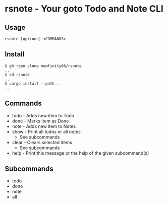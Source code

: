 # rsnote - Your goto Todo and Note CLI

## Usage

```shell
rsnote [options] <COMMANDS>
```

## Install

```shell
$ gh repo clone mewfinity06/rsnote
..
$ cd rsnote
..
$ cargo install --path .
..
```

## Commands

- todo  - Adds new item to Todo
- done  - Marks item as Done
- note  - Adds new item to Notes
- show  - Print all todos or all notes
  - See subcommands
- clear - Clears selected items
  - See subcommands
- help  - Print this message or the help of the given subcommand(s)

## Subcommands

- todo
- done
- note
- all
